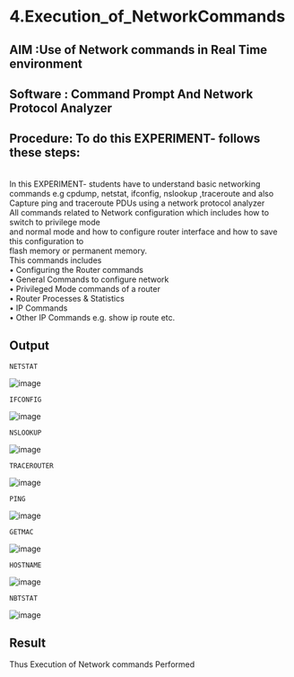 # 4.Execution_of_NetworkCommands
## AIM :Use of Network commands in Real Time environment
## Software : Command Prompt And Network Protocol Analyzer
## Procedure: To do this EXPERIMENT- follows these steps:
<BR>
In this EXPERIMENT- students have to understand basic networking commands e.g cpdump, netstat, ifconfig, nslookup ,traceroute and also Capture ping and traceroute PDUs using a network protocol analyzer 
<BR>
All commands related to Network configuration which includes how to switch to privilege mode
<BR>
and normal mode and how to configure router interface and how to save this configuration to
<BR>
flash memory or permanent memory.
<BR>
This commands includes
<BR>
• Configuring the Router commands
<BR>
• General Commands to configure network
<BR>
• Privileged Mode commands of a router 
<BR>
• Router Processes & Statistics
<BR>
• IP Commands
<BR>
• Other IP Commands e.g. show ip route etc.
<BR>

## Output
```
NETSTAT
```
![image](https://github.com/user-attachments/assets/2e7a3277-7c89-4a7e-96b8-116be454426d)
```
IFCONFIG
```
![image](https://github.com/user-attachments/assets/23cc9c9c-64d0-449b-a073-fd13cd00eb40)
```
NSLOOKUP
```
![image](https://github.com/user-attachments/assets/be6a86b0-f643-40ff-8c59-a66f73e3f27b)
```
TRACEROUTER
```
![image](https://github.com/user-attachments/assets/19465616-dd70-405a-a4dc-f0e09893d0f9)
```
PING
```
![image](https://github.com/user-attachments/assets/b196aa63-e6c4-4a5f-9c19-e63d249a5f3e)
```
GETMAC
```
![image](https://github.com/user-attachments/assets/279b7e5c-8d5c-4636-b2cf-1f5a36acaf54)
```
HOSTNAME
```
![image](https://github.com/user-attachments/assets/0719cda8-2f39-4c97-866d-84533586777c)
```
NBTSTAT
```
![image](https://github.com/user-attachments/assets/422fc305-d306-4612-b850-d1a2791062a9)


## Result
Thus Execution of Network commands Performed 
